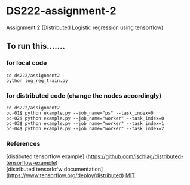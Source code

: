 # DS222-assignment-2
Assignment 2 (Distributed Logistic regression using tensorflow)


## To run this.......

### for local code

```
cd ds222/assignment2   
python log_reg_train.py
```


### for distributed code (change the nodes accordingly)

```
cd ds222/assignment2  
pc-01$ python example.py --job_name="ps" --task_index=0     
pc-02$ python example.py --job_name="worker" --task_index=0     
pc-03$ python example.py --job_name="worker" --task_index=1     
pc-04$ python example.py --job_name="worker" --task_index=2    
```

### References
[distibuted tensorflow example] (https://github.com/ischlag/distributed-tensorflow-example)  
[distributed tensorlofw documentation] (https://www.tensorflow.org/deploy/distributed)
[MIT](https://choosealicense.com/licenses/mit/)
